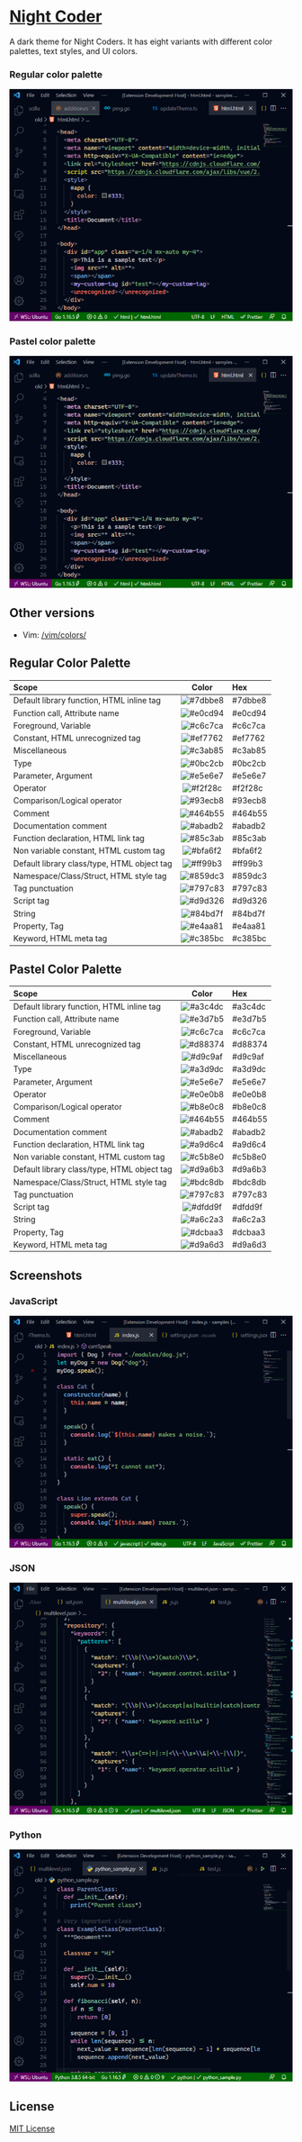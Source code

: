 # [Night Coder](https://marketplace.visualstudio.com/items?itemName=a5hk.night-coder)

A dark theme for Night Coders. It has eight variants with different color palettes, text styles, and UI colors.

### Regular color palette

![html](screenshot/html.png)

### Pastel color palette

![html](screenshot/pastel.png)

## Other versions

- Vim: [/vim/colors/](/vim/colors/)

## Regular Color Palette

| Scope | Color | Hex |
|:------|:-----:|:----|
|Default library function, HTML inline tag|![#7dbbe8](https://via.placeholder.com/23/7dbbe8/?text=+)|#7dbbe8|
|Function call, Attribute name|![#e0cd94](https://via.placeholder.com/23/e0cd94/?text=+)|#e0cd94|
|Foreground, Variable|![#c6c7ca](https://via.placeholder.com/23/c6c7ca/?text=+)|#c6c7ca|
|Constant, HTML unrecognized tag|![#ef7762](https://via.placeholder.com/23/ef7762/?text=+)|#ef7762|
|Miscellaneous|![#c3ab85](https://via.placeholder.com/23/c3ab85/?text=+)|#c3ab85|
|Type|![#0bc2cb](https://via.placeholder.com/23/0bc2cb/?text=+)|#0bc2cb|
|Parameter, Argument|![#e5e6e7](https://via.placeholder.com/23/e5e6e7/?text=+)|#e5e6e7|
|Operator|![#f2f28c](https://via.placeholder.com/23/f2f28c/?text=+)|#f2f28c|
|Comparison/Logical operator|![#93ecb8](https://via.placeholder.com/23/93ecb8/?text=+)|#93ecb8|
|Comment|![#464b55](https://via.placeholder.com/23/464b55/?text=+)|#464b55|
|Documentation comment|![#abadb2](https://via.placeholder.com/23/abadb2/?text=+)|#abadb2|
|Function declaration, HTML link tag|![#85c3ab](https://via.placeholder.com/23/85c3ab/?text=+)|#85c3ab|
|Non variable constant, HTML custom tag|![#bfa6f2](https://via.placeholder.com/23/bfa6f2/?text=+)|#bfa6f2|
|Default library class/type, HTML object tag|![#ff99b3](https://via.placeholder.com/23/ff99b3/?text=+)|#ff99b3|
|Namespace/Class/Struct, HTML style tag|![#859dc3](https://via.placeholder.com/23/859dc3/?text=+)|#859dc3|
|Tag punctuation|![#797c83](https://via.placeholder.com/23/797c83/?text=+)|#797c83|
|Script tag|![#d9d326](https://via.placeholder.com/23/d9d326/?text=+)|#d9d326|
|String|![#84bd7f](https://via.placeholder.com/23/84bd7f/?text=+)|#84bd7f|
|Property, Tag |![#e4aa81](https://via.placeholder.com/23/e4aa81/?text=+)|#e4aa81|
|Keyword, HTML meta tag|![#c385bc](https://via.placeholder.com/23/c385bc/?text=+)|#c385bc|

## Pastel Color Palette

| Scope | Color | Hex |
|:------|:-----:|:----|
|Default library function, HTML inline tag|![#a3c4dc](https://via.placeholder.com/23/a3c4dc/?text=+)|#a3c4dc|
|Function call, Attribute name|![#e3d7b5](https://via.placeholder.com/23/e3d7b5/?text=+)|#e3d7b5|
|Foreground, Variable|![#c6c7ca](https://via.placeholder.com/23/c6c7ca/?text=+)|#c6c7ca|
|Constant, HTML unrecognized tag|![#d88374](https://via.placeholder.com/23/d88374/?text=+)|#d88374|
|Miscellaneous|![#d9c9af](https://via.placeholder.com/23/d9c9af/?text=+)|#d9c9af|
|Type|![#a3d9dc](https://via.placeholder.com/23/a3d9dc/?text=+)|#a3d9dc|
|Parameter, Argument|![#e5e6e7](https://via.placeholder.com/23/e5e6e7/?text=+)|#e5e6e7|
|Operator|![#e0e0b8](https://via.placeholder.com/23/e0e0b8/?text=+)|#e0e0b8|
|Comparison/Logical operator|![#b8e0c8](https://via.placeholder.com/23/b8e0c8/?text=+)|#b8e0c8|
|Comment|![#464b55](https://via.placeholder.com/23/464b55/?text=+)|#464b55|
|Documentation comment|![#abadb2](https://via.placeholder.com/23/abadb2/?text=+)|#abadb2|
|Function declaration, HTML link tag|![#a9d6c4](https://via.placeholder.com/23/a9d6c4/?text=+)|#a9d6c4|
|Non variable constant, HTML custom tag|![#c5b8e0](https://via.placeholder.com/23/c5b8e0/?text=+)|#c5b8e0|
|Default library class/type, HTML object tag|![#d9a6b3](https://via.placeholder.com/23/d9a6b3/?text=+)|#d9a6b3|
|Namespace/Class/Struct, HTML style tag|![#bdc8db](https://via.placeholder.com/23/bdc8db/?text=+)|#bdc8db|
|Tag punctuation|![#797c83](https://via.placeholder.com/23/797c83/?text=+)|#797c83|
|Script tag|![#dfdd9f](https://via.placeholder.com/23/dfdd9f/?text=+)|#dfdd9f|
|String|![#a6c2a3](https://via.placeholder.com/23/a6c2a3/?text=+)|#a6c2a3|
|Property, Tag |![#dcbaa3](https://via.placeholder.com/23/dcbaa3/?text=+)|#dcbaa3|
|Keyword, HTML meta tag|![#d9a6d3](https://via.placeholder.com/23/d9a6d3/?text=+)|#d9a6d3|

## Screenshots

### JavaScript

![javascript](screenshot/javascript.png)

### JSON

![javascript](screenshot/json.png)

### Python

![python](screenshot/python.png)

## License

[MIT License](LICENSE)

